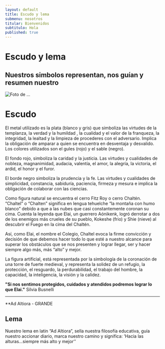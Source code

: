 ```yaml
---
layout: default
title: Escudo y lema
submenu: nosotros
titular: Bienvenidos
subtitulo: Hola
published: true
---
```


# Escudo y lema
 
## Nuestros simbolos representan, nos guían y resumen nuestro 
  
![Foto de ...](http://placeimg.com/720/300/people)

# Escudo
El metal utilizado es la plata (blanco y gris) que simboliza las virtudes de la templanza, la verdad y la humildad , la cualidad y el valor de la franqueza, la integridad, la lealtad y la limpieza de procederes con el adversario. Implica la obligación de amparar a quien se encuentra en desventaja y desvalido.
Los colores utilizados son el gules (rojo) y el sable (negro). 

El fondo rojo, simboliza la caridad y la justicia. Las virtudes y cualidades de nobleza, magnanimidad, audacia, valentía, el amor, la alegría, la victoria, el ardid, el honor y el furor.

El borde negro simboliza  la prudencia y la fe.  Las virtudes y cualidades de simplicidad, constancia, sabiduría, paciencia, firmeza y mesura e implica la obligación de colaborar con las ciencias.

Como figura natural se encuentra  el cerro Fitz Roy o cerro Chaltén.  “Chaltel” o “Chalten” significa en lengua  tehuelche  “la montaña con humo blanco” debido a que a las nubes que casi constantemente coronan su cima. Cuenta la leyenda que  Elai, un guerrero  Aónikenk,  logró derrotar a dos de los  enemigos  más crueles de su pueblo, Kokeshe (frio) y Shie (nieve) al descubrir el Fuego en la cima del Chaltén.

Así, como Elai,  el nombre el Colegio, Chaltel evoca la firme convicción y decisión de que debemos hacer todo lo que esté a nuestro alcance para superar los obstáculos que se nos presenten y lograr llegar, ser y hacer siempre algo más, más “alto” y mejor. 

La figura artificial, está representada por la simbología de la coronación de una torre de  fuerte medieval, y representa la solidez de un refugio, la protección, el resguardo, la perdurabilidad, el trabajo del hombre, la capacidad, la inteligencia, la visión y la calidez. 

**"Si nos sentimos protegidos, cuidados y atendidos podremos lograr lo que Elai."** Silvia Busnelli

---

**Ad Altiora - GRANDE

## Lema
Nuestro lema en latin “Ad Altiora”, sella nuestra filosofía educativa, guía nuestro accionar diario, marca nuestro camino y significa: ’Hacia las alturas…siempre más alto y mejor’’